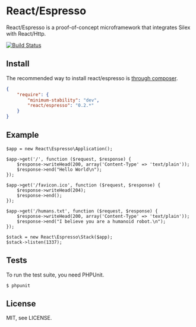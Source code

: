 # React/Espresso

React/Espresso is a proof-of-concept microframework that integrates Silex with
React/Http.

[![Build Status](https://secure.travis-ci.org/reactphp/espresso.png?branch=master)](http://travis-ci.org/reactphp/espresso)

## Install

The recommended way to install react/espresso is [through
composer](http://getcomposer.org).

```JSON
{
    "require": {
        "minimum-stability": "dev",
        "react/espresso": "0.2.*"
    }
}
```

## Example

    $app = new React\Espresso\Application();

    $app->get('/', function ($request, $response) {
        $response->writeHead(200, array('Content-Type' => 'text/plain'));
        $response->end("Hello World\n");
    });

    $app->get('/favicon.ico', function ($request, $response) {
        $response->writeHead(204);
        $response->end();
    });

    $app->get('/humans.txt', function ($request, $response) {
        $response->writeHead(200, array('Content-Type' => 'text/plain'));
        $response->end("I believe you are a humanoid robot.\n");
    });

    $stack = new React\Espresso\Stack($app);
    $stack->listen(1337);

## Tests

To run the test suite, you need PHPUnit.

    $ phpunit

## License

MIT, see LICENSE.
